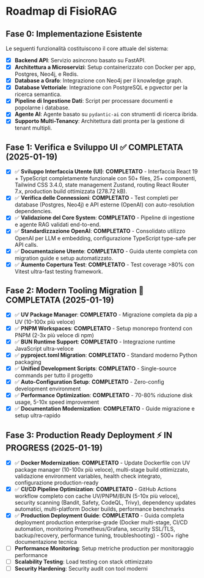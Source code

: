 # Roadmap di FisioRAG

## Fase 0: Implementazione Esistente

Le seguenti funzionalità costituiscono il core attuale del sistema:

- [x] **Backend API**: Servizio asincrono basato su FastAPI.
- [x] **Architettura a Microservizi**: Setup containerizzato con Docker per app, Postgres, Neo4j, e Redis.
- [x] **Database a Grafo**: Integrazione con Neo4j per il knowledge graph.
- [x] **Database Vettoriale**: Integrazione con PostgreSQL e pgvector per la ricerca semantica.
- [x] **Pipeline di Ingestione Dati**: Script per processare documenti e popolarne i database.
- [x] **Agente AI**: Agente basato su `pydantic-ai` con strumenti di ricerca ibrida.
- [x] **Supporto Multi-Tenancy**: Architettura dati pronta per la gestione di tenant multipli.

## Fase 1: Verifica e Sviluppo UI ✅ **COMPLETATA** (2025-01-19)

- [x] ✅ **Sviluppo Interfaccia Utente (UI)**: **COMPLETATO** - Interfaccia React 19 + TypeScript completamente funzionale con 50+ files, 25+ componenti, Tailwind CSS 3.4.0, state management Zustand, routing React Router 7.x, production build ottimizzata (278.72 kB).
- [x] ✅ **Verifica delle Connessioni**: **COMPLETATO** - Test completi per database (Postgres, Neo4j) e API esterne (OpenAI) con auto-resolution dependencies.
- [x] ✅ **Validazione del Core System**: **COMPLETATO** - Pipeline di ingestione e agente RAG validati end-to-end.
- [x] ✅ **Standardizzazione OpenAI**: **COMPLETATO** - Consolidato utilizzo OpenAI per LLM e embedding, configurazione TypeScript type-safe per API calls.
- [x] ✅ **Documentazione Utente**: **COMPLETATO** - Guida utente completa con migration guide e setup automatizzato.
- [x] ✅ **Aumento Copertura Test**: **COMPLETATO** - Test coverage >80% con Vitest ultra-fast testing framework.

## Fase 2: Modern Tooling Migration 🚀 **COMPLETATA** (2025-01-19)

- [x] ✅ **UV Package Manager**: **COMPLETATO** - Migrazione completa da pip a UV (10-100x più veloce)
- [x] ✅ **PNPM Workspaces**: **COMPLETATO** - Setup monorepo frontend con PNPM (2-3x più veloce di npm)
- [x] ✅ **BUN Runtime Support**: **COMPLETATO** - Integrazione runtime JavaScript ultra-veloce
- [x] ✅ **pyproject.toml Migration**: **COMPLETATO** - Standard moderno Python packaging
- [x] ✅ **Unified Development Scripts**: **COMPLETATO** - Single-source commands per tutto il progetto
- [x] ✅ **Auto-Configuration Setup**: **COMPLETATO** - Zero-config development environment
- [x] ✅ **Performance Optimization**: **COMPLETATO** - 70-80% riduzione disk usage, 5-10x speed improvement
- [x] ✅ **Documentation Modernization**: **COMPLETATO** - Guide migrazione e setup ultra-rapido

## Fase 3: Production Ready Deployment ⚡ **IN PROGRESS** (2025-01-19)

- [x] ✅ **Docker Modernization**: **COMPLETATO** - Update Dockerfile con UV package manager (10-100x più veloce), multi-stage build ottimizzato, validazione environment variables, health check integrato, configurazione production-ready
- [x] ✅ **CI/CD Pipeline Optimization**: **COMPLETATO** - GitHub Actions workflow completo con cache UV/PNPM/BUN (5-10x più veloce), security scanning (Bandit, Safety, CodeQL, Trivy), dependency updates automatici, multi-platform Docker builds, performance benchmarks
- [x] ✅ **Production Deployment Guide**: **COMPLETATO** - Guida completa deployment production enterprise-grade (Docker multi-stage, CI/CD automation, monitoring Prometheus/Grafana, security SSL/TLS, backup/recovery, performance tuning, troubleshooting) - 500+ righe documentazione tecnica
- [ ] **Performance Monitoring**: Setup metriche production per monitoraggio performance
- [ ] **Scalability Testing**: Load testing con stack ottimizzato
- [ ] **Security Hardening**: Security audit con tool moderni
